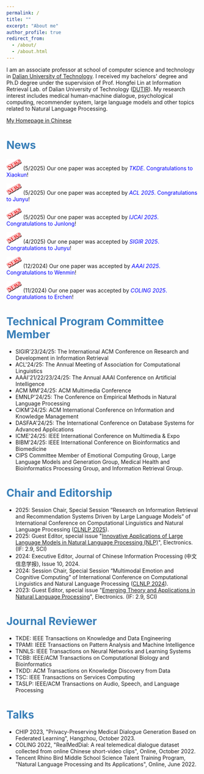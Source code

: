 ```yaml
---
permalink: /
title: ""
excerpt: "About me"
author_profile: true
redirect_from: 
  - /about/
  - /about.html
---
```


I am an associate professor at school of computer science and technology in [Dalian University of Technology](https://en.dlut.edu.cn/). I received my bachelors' degree and Ph.D degree under the supervision of Prof. Hongfei Lin at Information Retrieval Lab. of Dalian University of Technology ([DUTIR](http://ir.dlut.edu.cn/)). My research interest includes medical human-machine dialogue, psychological computing, recommender system, large language models and other topics related to Natural Language Processing.

[My Homepage in Chinese](http://faculty.dlut.edu.cn/xubo1/zh_CN/index.htm)

# <span style="color:rgb(55, 126, 184);">News</span>
<img src="/images/new.png" alt="aaa" width="40" height="30"> (5/2025) Our one paper was accepted by <span style="color:blue;">_TKDE_. Congratulations to Xiaokun</span>!

<img src="/images/new.png" alt="aaa" width="40" height="30"> (5/2025) Our one paper was accepted by <span style="color:blue;">_ACL 2025_.  Congratulations to Junyu</span>!

<img src="/images/new.png" alt="aaa" width="40" height="30"> (5/2025) Our one paper was accepted by <span style="color:blue;">_IJCAI 2025_. Congratulations to Junlong</span>!

<img src="/images/new.png" alt="aaa" width="40" height="30"> (4/2025) Our one paper was accepted by <span style="color:blue;">_SIGIR 2025_. Congratulations to Junyu</span>!

<img src="/images/new.png" alt="aaa" width="40" height="30"> (12/2024) Our one paper was accepted by <span style="color:blue;">_AAAI 2025_. Congratulations to Wenmin</span>!

<img src="/images/new.png" alt="aaa" width="40" height="30"> (11/2024) Our one paper was accepted by <span style="color:blue;">_COLING 2025_. Congratulations to Erchen</span>!

# <span style="color:rgb(55, 126, 184);">Technical Program Committee Member</span>
- SIGIR'23/24/25: The International ACM Conference on Research and Development in Information Retrieval
- ACL'24/25: The Annual Meeting of Association for Computational Linguistics
- AAAI'21/22/23/24/25: The Annual AAAI Conference on Artificial Intelligence
- ACM MM'24/25: ACM Multimedia Conference
- EMNLP'24/25: The Conference on Empirical Methods in Natural Language Processing
- CIKM'24/25: ACM International Conference on Information and Knowledge Management
- DASFAA'24/25: The International Conference on Database Systems for Advanced Applications
- ICME'24/25: IEEE International Conference on Multimedia & Expo
- BIBM'24/25: IEEE International Conference on Bioinformatics and Biomedicine
- CIPS Committee Member of Emotional Computing Group, Large Language Models and Generation Group, Medical Health and Bioinformatics Processing Group, and Information Retrieval Group.

# <span style="color:rgb(55, 126, 184);">Chair and Editorship</span>
- 2025: Session Chair, Special Session “Research on Information Retrieval and Recommendation Systems Driven by Large Language Models” of International Conference on Computational Linguistics and Natural Language Processing ([CLNLP 2025](https://www.clnlp.org/)).
- 2025: Guest Editor, special issue "[Innovative Applications of Large Language Models in Natural Language Processing (NLP)](https://www.mdpi.com/journal/electronics/special_issues/TWIG2ER3UF)", Electronics. (IF: 2.9, SCI)
- 2024: Executive Editor, Journal of Chinese Information Processing (中文信息学报), Issue 10, 2024.
- 2024: Session Chair, Special Session “Multimodal Emotion and Cognitive Computing” of International Conference on Computational Linguistics and Natural Language Processing ([CLNLP 2024](https://www.clnlp.org/)).
- 2023: Guest Editor, special issue "[Emerging Theory and Applications in Natural Language Processing](https://www.mdpi.com/journal/electronics/special_issues/2ULAZT544Q)", Electronics. (IF: 2.9, SCI)

# <span style="color:rgb(55, 126, 184);">Journal Reviewer</span>
- TKDE: IEEE Transactions on Knowledge and Data Engineering
- TPAMI: IEEE Transactions on Pattern Analysis and Machine Intelligence
- TNNLS: IEEE Transactions on Neural Networks and Learning Systems
- TCBB: IEEE/ACM Transactions on Computational Biology and Bioinformatics
- TKDD: ACM Transactions on Knowledge Discovery from Data
- TSC: IEEE Transactions on Services Computing
- TASLP: IEEE/ACM Transactions on Audio, Speech, and Language Processing

# <span style="color:rgb(55, 126, 184);">Talks</span>
- CHIP 2023, "Privacy-Preserving Medical Dialogue Generation Based on Federated Learning", Hangzhou, October 2023. 
- COLING 2022, "RealMedDial: A real telemedical dialogue dataset collected from online Chinese short-video clips", Online, October 2022.
- Tencent Rhino Bird Middle School Science Talent Training Program, "Natural Language Processing and Its Applications", Online, June 2022.
